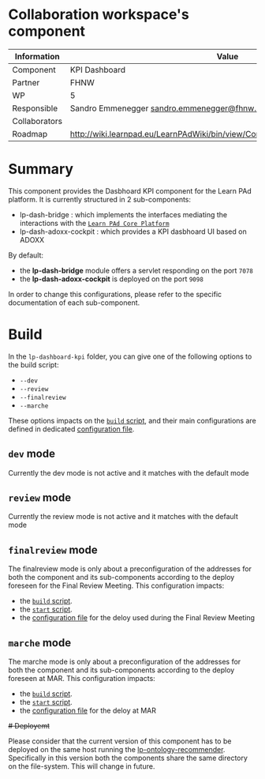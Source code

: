 Collaboration workspace's component
===================================

Information   | Value
------------- | --------
Component     | KPI Dashboard
Partner       | FHNW
WP            | 5
Responsible   | Sandro Emmenegger <sandro.emmenegger@fhnw.ch>
Collaborators | 
Roadmap       | http://wiki.learnpad.eu/LearnPAdWiki/bin/view/Component/Ontology+Recommender

# Summary
This component provides the Dasbhoard KPI component for the Learn PAd platform. 
It is currently structured in 2 sub-components:
 * lp-dash-bridge : which implements the interfaces mediating the interactions with the [`Learn PAd Core Platform`](https://github.com/LearnPAd/learnpad/blob/master/lp-core-platform)
 * lp-dash-adoxx-cockpit : which provides a KPI dasbhoard UI based on ADOXX

By default: 
 * the **lp-dash-bridge** module offers a servlet responding on the port ``7078``
 * the **lp-dash-adoxx-cockpit** is deployed on the port ``9098``

In order to change this configurations, please refer to the specific documentation of each sub-component.
 
 
# Build
In the `lp-dashboard-kpi` folder, you can give one of the following options to
the build script:
* `--dev`
* `--review`
* `--finalreview`
* `--marche`

These options impacts on the [`build` script](https://github.com/LearnPAd/learnpad/blob/master/lp-dashboard-kpi/build), and
their main configurations are defined in dedicated [configuration file](https://github.com/LearnPAd/learnpad/blob/master/lp-dashboard-kpi/lp-dash-bridge/src/main/resources/config/).

## `dev` mode
Currently the dev mode is not active and it matches with the default mode

## `review` mode
Currently the review mode is not active and it matches with the default mode

## `finalreview` mode
The finalreview mode is only about a preconfiguration of the addresses for
both the component and its sub-components according to the deploy foreseen for the Final Review Meeting. 
This configuration impacts:
* the [`build` script](https://github.com/LearnPAd/learnpad/blob/master/lp-dashboard-kpi/build).
* the [`start` script](https://github.com/LearnPAd/learnpad/blob/master/lp-dashboard-kpi/scripts/start-finalreview).
* the [configuration file](https://github.com/LearnPAd/learnpad/blob/master/lp-dashboard-kpi/lp-dash-bridge/src/main/resources/config/componentFinalReview.properties) for the deloy used during the Final Review Meeting

## `marche` mode
The marche mode is only about a preconfiguration of the addresses for
both the component and its sub-components according to the deploy foreseen at MAR.
This configuration impacts:
* the [`build` script](https://github.com/LearnPAd/learnpad/blob/master/lp-dashboard-kpi/build).
* the [`start` script](https://github.com/LearnPAd/learnpad/blob/master/lp-dashboard-kpi/scripts/start-marche).
* the [configuration file](https://github.com/LearnPAd/learnpad/blob/master/lp-dashboard-kpi/lp-dash-bridge/src/main/resources/config/componentMarche.properties) for the deloy at MAR

<del># Deployemt

Please consider that the current version of this component has to be deployed on the same host
running the [lp-ontology-recommender](https://github.com/LearnPAd/learnpad/blob/master/lp-ontology-recommender).
Specifically in this version both the components share the same directory on the file-system. This will change in future.
</del>